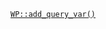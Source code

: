 <p><code><a href="https://developer.wordpress.org/reference/classes/wp/add_query_var/">WP::add_query_var()</a></code></p>
